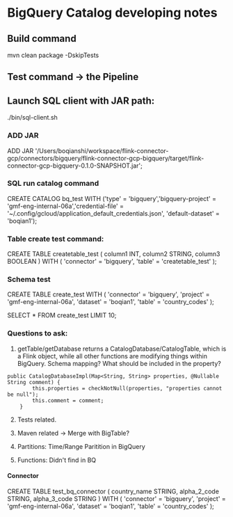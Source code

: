 # BigQuery Catalog developing notes

## Build command

mvn clean package -DskipTests


## Test command -> the Pipeline

## Launch SQL client with JAR path:
./bin/sql-client.sh 

### ADD JAR
ADD JAR '/Users/boqianshi/workspace/flink-connector-gcp/connectors/bigquery/flink-connector-gcp-bigquery/target/flink-connector-gcp-bigquery-0.1.0-SNAPSHOT.jar';

### SQL run catalog command
CREATE CATALOG bq_test WITH ('type' = 'bigquery','bigquery-project' = 'gmf-eng-internal-06a','credential-file' = '~/.config/gcloud/application_default_credentials.json', 'default-dataset' = 'boqian1');

### Table create test command:
CREATE TABLE createtable_test (
    column1 INT,
    column2 STRING,
    column3 BOOLEAN
)
WITH (
    'connector' = 'bigquery',
    'table' = 'createtable_test'
);


### Schema test
CREATE TABLE create_test WITH (
    'connector' = 'bigquery',
    'project' = 'gmf-eng-internal-06a',
    'dataset' = 'boqian1',
    'table' = 'country_codes'
);

SELECT * FROM create_test LIMIT 10;

### Questions to ask:
1. getTable/getDatabase returns a CatalogDatabase/CatalogTable, which is a Flink object, while all other functions are modifying things within BigQuery. Schema mapping? What should be included in the property?

```
public CatalogDatabaseImpl(Map<String, String> properties, @Nullable String comment) {
        this.properties = checkNotNull(properties, "properties cannot be null");
        this.comment = comment;
    }
```

2. Tests related.

3. Maven related -> Merge with BigTable?

4. Partitions: Time/Range Paritition in BigQuery

5. Functions: Didn't find in BQ



#### Connector 
CREATE TABLE test_bq_connector (
    country_name STRING, 
    alpha_2_code STRING, 
    alpha_3_code STRING
) WITH (
    'connector' = 'bigquery', 
    'project' = 'gmf-eng-internal-06a', 
    'dataset' = 'boqian1',
    'table' = 'country_codes'
);
